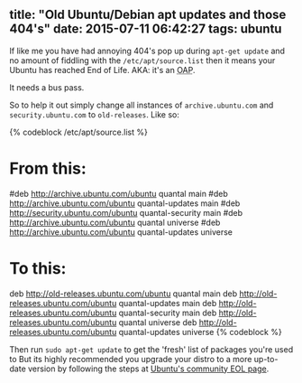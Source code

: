 title: "Old Ubuntu/Debian apt updates and those 404's"
date: 2015-07-11 06:42:27
tags: ubuntu
---

If like me you have had annoying 404's pop up during `apt-get update` and no amount of fiddling with the `/etc/apt/source.list` then it means your Ubuntu has reached End of Life. AKA: it's an <acronym title="Old Aged Pensioner">OAP</acronym>. 

It needs a bus pass.

So to help it out simply change all instances of `archive.ubuntu.com` and `security.ubuntu.com` to `old-releases`. Like so:

{% codeblock /etc/apt/source.list %}
# From this:
#deb http://archive.ubuntu.com/ubuntu quantal main
#deb http://archive.ubuntu.com/ubuntu quantal-updates main
#deb http://security.ubuntu.com/ubuntu quantal-security main
#deb http://archive.ubuntu.com/ubuntu quantal universe
#deb http://archive.ubuntu.com/ubuntu quantal-updates universe

# To this:
deb http://old-releases.ubuntu.com/ubuntu quantal main
deb http://old-releases.ubuntu.com/ubuntu quantal-updates main
deb http://old-releases.ubuntu.com/ubuntu quantal-security main
deb http://old-releases.ubuntu.com/ubuntu quantal universe
deb http://old-releases.ubuntu.com/ubuntu quantal-updates universe
{% codeblock %}

Then run `sudo apt-get update` to get the 'fresh' list of packages you're used to But its highly recommended you upgrade your distro to a more up-to-date version by following the steps at [Ubuntu's community EOL page](https://help.ubuntu.com/community/EOLUpgrades/).
